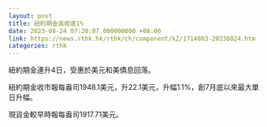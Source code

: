 ```yaml
---
layout: post
title: 紐約期金高收逾1%
date: 2023-08-24 07:20:07.000000000 +08:00
link: https://news.rthk.hk/rthk/ch/component/k2/1714863-20230824.htm
categories: rthk
---
```


紐約期金連升4日，受惠於美元和美債息回落。

紐約期金收市報每盎司1948.1美元，升22.1美元，升幅1.1%，創7月底以來最大單日升幅。

現貨金較早時報每盎司1917.71美元。
